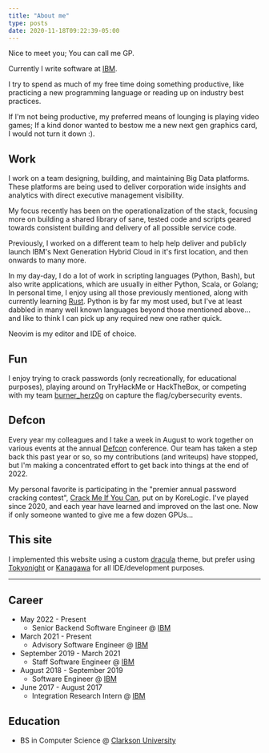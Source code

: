 ```yaml
---
title: "About me"
type: posts
date: 2020-11-18T09:22:39-05:00
---
```


Nice to meet you; You can call me GP.

Currently I write software at [IBM](https://www.ibm.com).

I try to spend as much of my free time doing something productive, like
practicing a new programming language or reading up on industry best
practices.

If I'm not being productive, my preferred means of lounging is playing
video games; If a kind donor wanted to bestow me a new next gen graphics
card, I would not turn it down :).

## Work

I work on a team designing, building, and maintaining Big
Data platforms. These platforms are being used to deliver corporation
wide insights and analytics with direct executive management visibility.

My focus recently has been on the operationalization of the stack,
focusing more on building a shared library of sane, tested code and
scripts geared towards consistent building and delivery of all possible
service code.

Previously, I worked on a different team to help help deliver and
publicly launch IBM's Next Generation Hybrid Cloud in it's first
location, and then onwards to many more.

In my day-day, I do a lot of work in scripting languages (Python,
Bash), but also write applications, which are usually in either
Python, Scala, or Golang; In personal time, I enjoy using all those
previously mentioned, along with currently learning
[Rust](https://www.rust-lang.org/). Python is by far my most used, but
I've at least dabbled in many well known languages beyond those
mentioned above... and like to think I can pick up any required new
one rather quick.

Neovim is my editor and IDE of choice.

## Fun

I enjoy trying to crack passwords (only recreationally, for educational
purposes), playing around on TryHackMe or HackTheBox, or competing
with my team [burner_herz0g](https://ctftime.org/team/63292) on
capture the flag/cybersecurity events.

## Defcon

Every year my colleagues and I take a week in August to work together
on various events at the annual [Defcon](https://defcon.org/)
conference. Our team has taken a step back this past year or so, so my
contributions (and writeups) have stopped, but I'm making a
concentrated effort to get back into things at the end of 2022.

My personal favorite is participating in the "premier annual password
cracking contest", [Crack Me If You Can](https://contest.korelogic.com/),
put on by KoreLogic. I've played since 2020, and each year have learned
and improved on the last one. Now if only someone wanted to give me a
few dozen GPUs...

## This site

I implemented this website using a custom [dracula](https://draculatheme.com/)
theme, but prefer using [Tokyonight](https://github.com/folke/tokyonight.nvim)
or [Kanagawa](https://github.com/rebelot/kanagawa.nvim) for all
IDE/development purposes.

---

## Career

 * May 2022 - Present
   * Senior Backend Software Engineer @ [IBM](https://www.ibm.com/us-en/?ar=1)
 * March 2021 - Present
   * Advisory Software Engineer @ [IBM](https://www.ibm.com/us-en/?ar=1)
 * September 2019 - March 2021
   * Staff Software Engineer @ [IBM](https://www.ibm.com/us-en/?ar=1)
 * August 2018 - September 2019
   * Software Engineer @ [IBM](https://www.ibm.com/us-en/?ar=1)
 * June 2017 - August 2017
   * Integration Research Intern @ [IBM](https://www.ibm.com/us-en/?ar=1)

## Education

 * BS in Computer Science @ [Clarkson University](https://www.clarkson.edu/)
